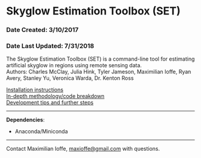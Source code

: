 # Skyglow Estimation Toolbox (SET)
### Date Created: 3/10/2017
### Date Last Updated: 7/31/2018

The Skyglow Estimation Toolbox (SET) is a command-line tool for estimating artificial skyglow in regions using remote sensing data.<br>
Authors: Charles McClay, Julia Hink, Tyler Jameson, Maximilian Ioffe, Ryan Avery, Stanley Yu, Veronica Warda, Dr. Kenton Ross

[Installation instructions](https://github.com/NASA-DEVELOP/SET/blob/master/docs/installation.md)<br>
[In-depth methodology/code breakdown](https://github.com/NASA-DEVELOP/SET/blob/master/docs/breakdown.md)<br>
[Development tips and further steps](https://github.com/NASA-DEVELOP/SET/blob/master/docs/dev.md)<br>

---

__Dependencies__:
- Anaconda/Miniconda

---

Contact Maximilian Ioffe, [maxioffe@gmail.com](mailto:maxioffe@gmail.com) with questions.
